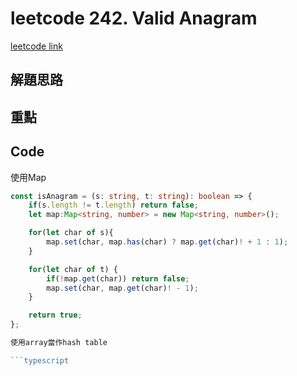 # leetcode 242. Valid Anagram

[leetcode link](https://leetcode.com/problems/valid-anagram/)

## 解題思路

## 重點

## Code

使用Map

```typescript
const isAnagram = (s: string, t: string): boolean => {
    if(s.length != t.length) return false;
    let map:Map<string, number> = new Map<string, number>();

    for(let char of s){
        map.set(char, map.has(char) ? map.get(char)! + 1 : 1);
    }

    for(let char of t) {
        if(!map.get(char)) return false;
        map.set(char, map.get(char)! - 1);
    }

    return true;
};

使用array當作hash table

```typescript

```
```
